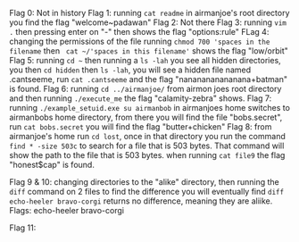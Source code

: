 Flag 0: Not in history
Flag 1: running `cat readme` in airmanjoe's root directory you find the flag "welcome~padawan" 
Flag 2: Not there
Flag 3: running `vim .` then pressing enter on "-" then shows the flag "options:rule"
FLag 4: changing the permissions of the file running `chmod 700 'spaces in the filename` then ` cat ~/'spaces in this filename'`
shows the flag "low/orbit"
Flag 5: running `cd ~` then running a `ls -lah` you see all hidden directories, you then `cd hidden` then `ls -lah`, you will
see a hidden file named .cantseeme, run `cat .cantseeme` and the flag "nananananananana+batman" is found.
Flag 6: running `cd ../airmanjoe/` from airmon joes root directory and then running `./execute_me`
the flag "calamity-zebra" shows.
Flag 7: running `./example_setuid.exe su airmanbob` in airmanjoes home switches to airmanbobs home directory, from there
you will find the file "bobs.secret", run `cat bobs.secret` you will find the flag "butter+chicken"
Flag 8: from airmanjoe's home run `cd lost`, once in that directory you run the command `find * -size 503c` to search for
a file that is 503 bytes. That command will show the path to the file that is 503 bytes. when running `cat file9`
the flag "honest$cap" is found.

Flag 9 & 10: changing directories to the "alike" directory, then running the `diff` command on 2 files to find the difference
you will eventually find `diff echo-heeler bravo-corgi` returns no difference, meaning they are aliike. Flags: echo-heeler bravo-corgi

Flag 11:

